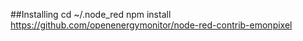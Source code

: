 ##Installing
    cd ~/.node_red
    npm install https://github.com/openenergymonitor/node-red-contrib-emonpixel
